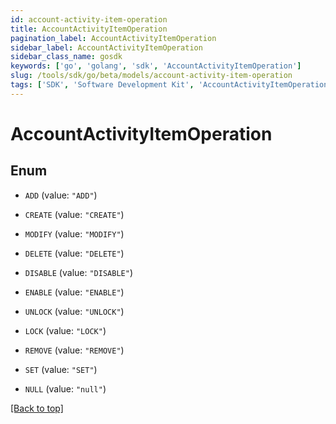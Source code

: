 ```yaml
---
id: account-activity-item-operation
title: AccountActivityItemOperation
pagination_label: AccountActivityItemOperation
sidebar_label: AccountActivityItemOperation
sidebar_class_name: gosdk
keywords: ['go', 'golang', 'sdk', 'AccountActivityItemOperation'] 
slug: /tools/sdk/go/beta/models/account-activity-item-operation
tags: ['SDK', 'Software Development Kit', 'AccountActivityItemOperation']
---
```


# AccountActivityItemOperation

## Enum


* `ADD` (value: `"ADD"`)

* `CREATE` (value: `"CREATE"`)

* `MODIFY` (value: `"MODIFY"`)

* `DELETE` (value: `"DELETE"`)

* `DISABLE` (value: `"DISABLE"`)

* `ENABLE` (value: `"ENABLE"`)

* `UNLOCK` (value: `"UNLOCK"`)

* `LOCK` (value: `"LOCK"`)

* `REMOVE` (value: `"REMOVE"`)

* `SET` (value: `"SET"`)

* `NULL` (value: `"null"`)


[[Back to top]](#) 


